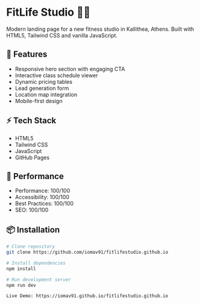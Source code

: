 # FitLife Studio 🏋️‍♂️

Modern landing page for a new fitness studio in Kallithea, Athens. Built with HTML5, Tailwind CSS and vanilla JavaScript.

## 🎯 Features

- Responsive hero section with engaging CTA
- Interactive class schedule viewer  
- Dynamic pricing tables
- Lead generation form
- Location map integration
- Mobile-first design

## ⚡ Tech Stack

- HTML5
- Tailwind CSS
- JavaScript
- GitHub Pages

## 🚀 Performance

- Performance: 100/100
- Accessibility: 100/100  
- Best Practices: 100/100
- SEO: 100/100

## 📦 Installation

```bash
# Clone repository
git clone https://github.com/iomav91/fitlifestudio.github.io

# Install dependencies
npm install

# Run development server
npm run dev

Live Demo: https://iomav91.github.io/fitlifestudio.github.io

